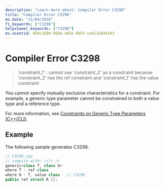 ```yaml
---
description: "Learn more about: Compiler Error C3298"
title: "Compiler Error C3298"
ms.date: "11/04/2016"
f1_keywords: ["C3298"]
helpviewer_keywords: ["C3298"]
ms.assetid: 458c2680-95bb-4d5e-895f-ce4115844193
---
```

# Compiler Error C3298

> 'constraint_1' : cannot use 'constraint_2' as a constraint because 'constraint_2' has the ref constraint and 'constraint_1' has the value constraint

You cannot specify mutually exclusive characteristics for a constraint. For example, a generic type parameter cannot be constrained to both a value type and a reference type.

For more information, see [Constraints on Generic Type Parameters (C++/CLI)](../../extensions/constraints-on-generic-type-parameters-cpp-cli.md).

## Example

The following sample generates C3298.

```cpp
// C3298.cpp
// compile with: /clr /c
generic<class T, class U>
where T : ref class
where U : T, value class   // C3298
public ref struct R {};
```
